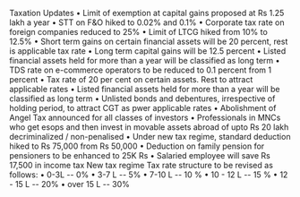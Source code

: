 Taxation Updates 
•	Limit of exemption at capital gains proposed at Rs 1.25 lakh a year
•	STT on F&O hiked to 0.02% and 0.1%
•	Corporate tax rate on foreign companies reduced to 25%
•	Limit of LTCG hiked from 10% to 12.5%
•	Short term gains on certain financial assets will be 20 percent, rest is applicable tax rate
•	Long term capital gains will be 12.5 percent
•	Listed financial assets held for more than a year will be classified as long term
•	TDS rate on e-commerce operators to be reduced to 0.1 percent from 1 percent
•	Tax rate of 20 per cent on certain assets. Rest to attract applicable rates
•	Listed financial assets held for more than a year will be classified as long term
•	Unlisted bonds and debentures, irrespective of holding period, to attract CGT as pwer applicable rates
•	Abolishment of Angel Tax announced for all classes of investors
•	Professionals in MNCs who get esops and then invest in movable assets abroad of upto Rs 20 lakh decriminalized / non-penalised
•	Under new tax regime, standard deduction hiked to Rs 75,000 from Rs 50,000
•	Deduction on family pension for pensioners to be enhanced to 25K Rs
•	Salaried employee will save Rs 17,500 in income tax
New tax regime Tax rate structure to be revised as follows:
•	  0-3L -- 0%
•	 3-7 L -- 5%
•	 7-10 L -- 10 %
•	 10 - 12 L -- 15 %
•	 12 - 15 L -- 20%
•	 over 15 L -- 30%